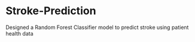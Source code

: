 # Stroke-Prediction
Designed a Random Forest Classifier model to predict stroke using patient health data
